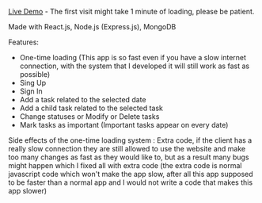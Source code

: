 [Live Demo](https://todo.dem0.ir) - The first visit might take 1 minute of loading, please be patient.

Made with React.js, Node.js (Express.js), MongoDB

Features:

+ One-time loading (This app is so fast even if you have a slow internet connection, with the system that I developed it will still work as fast as possible)
+ Sing Up
+ Sign In
+ Add a task related to the selected date
+ Add a child task related to the selected task
+ Change statuses or Modify or Delete tasks
+ Mark tasks as important (Important tasks appear on every date)

Side effects of the one-time loading system :
Extra code, if the client has a really slow connection they are still allowed to use the website and make too many changes as fast as they would like to, but as a result many bugs might happen which I fixed all with extra code (the extra code is normal javascript code which won't make the app slow, after all this app supposed to be faster than a normal app and I would not write a code that makes this app slower)
